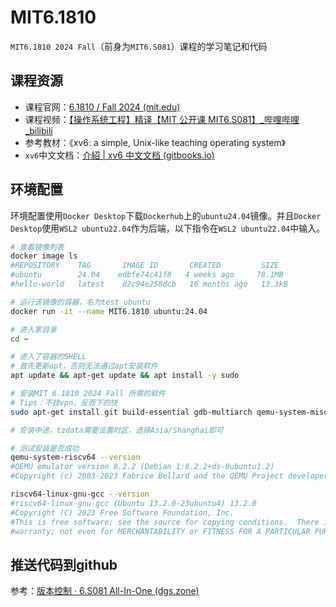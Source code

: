 # MIT6.1810
`MIT6.1810 2024 Fall`（前身为`MIT6.S081`）课程的学习笔记和代码
## 课程资源
- 课程官网：[6.1810 / Fall 2024 (mit.edu)](https://pdos.csail.mit.edu/6.828/2024/schedule.html)
- 课程视频：[【操作系统工程】精译【MIT 公开课 MIT6.S081】_哔哩哔哩_bilibili](https://www.bilibili.com/video/BV1rS4y1n7y1/?spm_id_from=333.337.search-card.all.click&vd_source=698b8d2028c9b521a334cbd824e0fd59)
- 参考教材：《xv6: a simple, Unix-like teaching operating system》
- `xv6`中文文档：[介紹 | xv6 中文文档 (gitbooks.io)](https://th0ar.gitbooks.io/xv6-chinese/content/)
## 环境配置
环境配置使用`Docker Desktop`下载`Dockerhub`上的`ubuntu24.04`镜像。并且`Docker Desktop`使用`WSL2 ubuntu22.04`作为后端，以下指令在`WSL2 ubuntu22.04`中输入。
```bash
# 查看镜像列表
docker image ls
#REPOSITORY    TAG       IMAGE ID       CREATED         SIZE
#ubuntu        24.04    edbfe74c41f8   4 weeks ago     78.1MB
#hello-world   latest    d2c94e258dcb   16 months ago   13.3kB

# 运行该镜像的容器，名为test_ubuntu
docker run -it --name MIT6.1810 ubuntu:24.04

# 进入家目录
cd ~

# 进入了容器的SHELL
# 首先更新apt，否则无法通过apt安装软件
apt update && apt-get update && apt install -y sudo

# 安装MIT 6.1810 2024 Fall 所需的软件
# Tips：不挂vpn，反而下的快
sudo apt-get install git build-essential gdb-multiarch qemu-system-misc gcc-riscv64-linux-gnu binutils-riscv64-linux-gnu 

# 安装中途，tzdata需要设置时区，选择Asia/Shanghai即可

# 测试安装是否成功
qemu-system-riscv64 --version
#QEMU emulator version 8.2.2 (Debian 1:8.2.2+ds-0ubuntu1.2)
#Copyright (c) 2003-2023 Fabrice Bellard and the QEMU Project developers

riscv64-linux-gnu-gcc --version
#riscv64-linux-gnu-gcc (Ubuntu 13.2.0-23ubuntu4) 13.2.0
#Copyright (C) 2023 Free Software Foundation, Inc.
#This is free software; see the source for copying conditions.  There is NO
#warranty; not even for MERCHANTABILITY or FITNESS FOR A PARTICULAR PURPOSE.
```
## 推送代码到github
参考：[版本控制 · 6.S081 All-In-One (dgs.zone)](https://xv6.dgs.zone/labs/use_git/git1.html)
